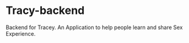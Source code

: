 <!-- [![CircleCI](https://circleci.com/gh/web-raiders/Tracypal-backend/tree/develop.svg?style=svg&circle-token=eb2136ed4ddbce87b9ceb2fd9894827589a7f2f9)](https://circleci.com/gh/pseudogarden/Tracypal-backend/tree/develop)
[![Coverage Status](https://coveralls.io/repos/github/web-raiders/Tracypal-backend/badge.svg?branch=develop)](https://coveralls.io/github/web-raiders/Tracypal-backend?branch=develop) -->

# Tracy-backend
Backend for Tracey. An Application to help people learn and share Sex Experience.
